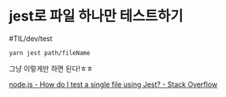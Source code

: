 # jest로 파일 하나만 테스트하기 
#TIL/dev/test

```
yarn jest path/fileName
```

그냥 이렇게만 하면 된다!ㅎㅎ 

[node.js - How do I test a single file using Jest? - Stack Overflow](https://stackoverflow.com/a/42162939/12330603)

